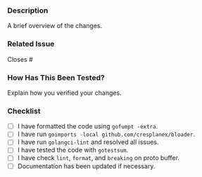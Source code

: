 ### Description
A brief overview of the changes.

### Related Issue
Closes #<Issue Number>

### How Has This Been Tested?
Explain how you verified your changes.

### Checklist
- [ ] I have formatted the code using `gofumpt -extra`.
- [ ] I have run `goimports -local github.com/cresplanex/bloader`.
- [ ] I have run `golangci-lint` and resolved all issues.
- [ ] I have tested the code with `gotestsum`.
- [ ] I have check `lint`, `format`, and `breaking` on proto buffer.
- [ ] Documentation has been updated if necessary.
